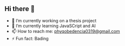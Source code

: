 ## Hi there 👋

<!--
**Oompaloomphyq/Oompaloomphyq** is a ✨ _special_ ✨ repository because its `README.md` (this file) appears on your GitHub profile.

Here are some ideas to get you started:
-->
- 🔭 I’m currently working on a thesis project
- 🌱 I’m currently learning JavaSCript and AI
- 📫 How to reach me: phyqobedencia0319@gmail.com
- ⚡ Fun fact: Bading

